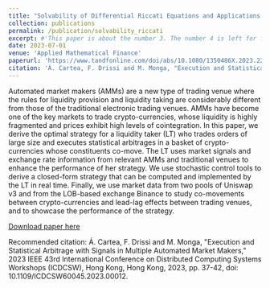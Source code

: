 ```yaml
---
title: "Solvability of Differential Riccati Equations and Applications to Algorithmic Trading with Signals"
collection: publications
permalink: /publication/solvability_riccati
excerpt: #'This paper is about the number 3. The number 4 is left for future work.'
date: 2023-07-01
venue: 'Applied Mathematical Finance'
paperurl: 'https://www.tandfonline.com/doi/abs/10.1080/1350486X.2023.2241130'
citation: 'Á. Cartea, F. Drissi and M. Monga, "Execution and Statistical Arbitrage with Signals in Multiple Automated Market Makers," 2023 IEEE 43rd International Conference on Distributed Computing Systems Workshops (ICDCSW), Hong Kong, Hong Kong, 2023, pp. 37-42, doi: 10.1109/ICDCSW60045.2023.00012.'
---
```

Automated market makers (AMMs) are a new type of trading venue where the rules for liquidity provision and liquidity taking are considerably different from those of the traditional electronic trading venues. AMMs have become one of the key markets to trade crypto-currencies, whose liquidity is highly fragmented and prices exhibit high levels of cointegration. In this paper, we derive the optimal strategy for a liquidity taker (LT) who trades orders of large size and executes statistical arbitrages in a basket of crypto-currencies whose constituents co-move. The LT uses market signals and exchange rate information from relevant AMMs and traditional venues to enhance the performance of her strategy. We use stochastic control tools to derive a closed-form strategy that can be computed and implemented by the LT in real time. Finally, we use market data from two pools of Uniswap v3 and from the LOB-based exchange Binance to study co-movements between crypto-currencies and lead-lag effects between trading venues, and to showcase the performance of the strategy.

[Download paper here](https://papers.ssrn.com/sol3/papers.cfm?abstract_id=4388104)

Recommended citation: Á. Cartea, F. Drissi and M. Monga, "Execution and Statistical Arbitrage with Signals in Multiple Automated Market Makers," 2023 IEEE 43rd International Conference on Distributed Computing Systems Workshops (ICDCSW), Hong Kong, Hong Kong, 2023, pp. 37-42, doi: 10.1109/ICDCSW60045.2023.00012.